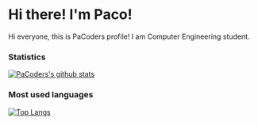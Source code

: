 #                  Hi there! I'm Paco!

Hi everyone, this is PaCoders profile! I am Computer Engineering student.
### Statistics
[![PaCoders's github stats](https://github-readme-stats.vercel.app/api?username=PaCoders&theme=radical)](https://github.com/anuraghazra/github-readme-stats)
### Most used languages
[![Top Langs](https://github-readme-stats.vercel.app/api/top-langs/?username=PaCoders&langs_count=8&theme=radical)](https://github.com/anuraghazra/github-readme-stats)
